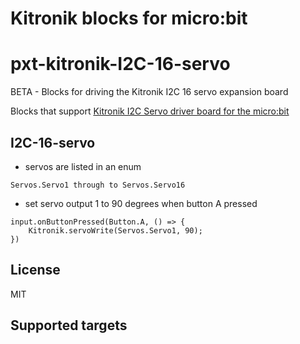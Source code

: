 # Kitronik blocks for micro:bit
# pxt-kitronik-I2C-16-servo
BETA - Blocks for driving the Kitronik I2C 16 servo expansion board


Blocks that support [Kitronik I2C Servo driver board for the micro:bit](https://www.kitronik.co.uk/5612.html)

## I2C-16-servo 

* servos are listed in an enum 

```blocks
Servos.Servo1 through to Servos.Servo16

```
* set servo output 1 to 90 degrees when button A pressed

```blocks
input.onButtonPressed(Button.A, () => {
    Kitronik.servoWrite(Servos.Servo1, 90);
})
```


## License

MIT

## Supported targets
